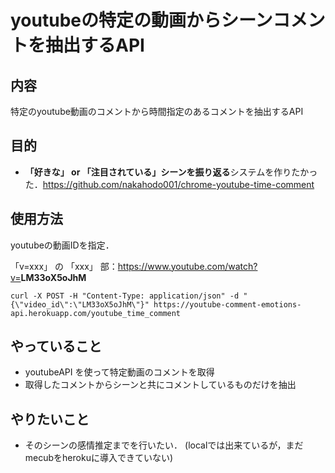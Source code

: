 # youtubeの特定の動画からシーンコメントを抽出するAPI

## 内容
特定のyoutube動画のコメントから時間指定のあるコメントを抽出するAPI

## 目的
* <b>「好きな」 or 「注目されている」シーンを振り返る</b>システムを作りたかった．https://github.com/nakahodo001/chrome-youtube-time-comment

## 使用方法
youtubeの動画IDを指定．

「v=xxx」 の 「xxx」 部：https://www.youtube.com/watch?v=<b>LM33oX5oJhM</b>

`curl -X POST -H "Content-Type: application/json" -d "{\"video_id\":\"LM33oX5oJhM\"}" https://youtube-comment-emotions-api.herokuapp.com/youtube_time_comment`

## やっていること
* youtubeAPI を使って特定動画のコメントを取得
* 取得したコメントからシーンと共にコメントしているものだけを抽出

## やりたいこと
* そのシーンの感情推定までを行いたい．
(localでは出来ているが，まだmecubをherokuに導入できていない)